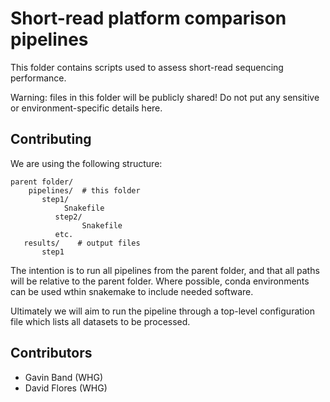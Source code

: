# Short-read platform comparison pipelines
This folder contains scripts used to assess short-read sequencing performance.

Warning: files in this folder will be publicly shared!
Do not put any sensitive or environment-specific details here.

## Contributing

We are using the following structure:

    parent folder/
	    pipelines/  # this folder
           step1/
                Snakefile
			  step2/
					Snakefile
			  etc.
       results/    # output files
           step1

The intention is to run all pipelines from the parent folder, and that all paths will be relative to the parent folder.
Where possible, conda environments can be used wthin snakemake to include needed software.

Ultimately we will aim to run the pipeline through a top-level configuration file which lists all datasets to be processed.

## Contributors

- Gavin Band (WHG)
- David Flores (WHG)


